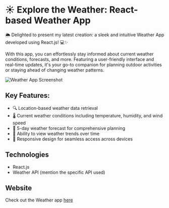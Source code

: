 # ☀️ Explore the Weather: React-based Weather App

🌦️ Delighted to present my latest creation: a sleek and intuitive Weather App developed using React.js! 💻✨

With this app, you can effortlessly stay informed about current weather conditions, forecasts, and more. Featuring a user-friendly interface and real-time updates, it's your go-to companion for planning outdoor activities or staying ahead of changing weather patterns.

![Weather App Screenshot]("C:\Users\girib\Pictures\Screenshots\weatherappScreenshot.png")

## Key Features:
- 🔍 Location-based weather data retrieval
- 🌡️ Current weather conditions including temperature, humidity, and wind speed
- 🌅 5-day weather forecast for comprehensive planning
- 📅 Ability to view weather trends over time
- 📱 Responsive design for seamless access across devices

## Technologies
- React.js
- Weather API (mention the specific API used)

## Website
Check out the Weather app [here](https://weatherdetails3.netlify.app/)
